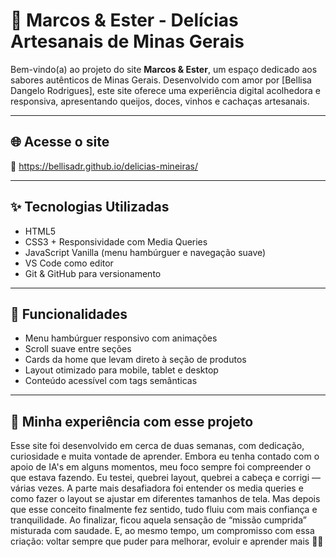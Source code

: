 # 🧀 Marcos & Ester - Delícias Artesanais de Minas Gerais

Bem-vindo(a) ao projeto do site **Marcos & Ester**, um espaço dedicado aos sabores autênticos de Minas Gerais. Desenvolvido com amor por [Bellisa Dangelo Rodrigues], este site oferece uma experiência digital acolhedora e responsiva, apresentando queijos, doces, vinhos e cachaças artesanais.

---

## 🌐 Acesse o site

🔗 https://bellisadr.github.io/delicias-mineiras/


---

## ✨ Tecnologias Utilizadas

- HTML5
- CSS3 + Responsividade com Media Queries
- JavaScript Vanilla (menu hambúrguer e navegação suave)
- VS Code como editor
- Git & GitHub para versionamento

---

## 📱 Funcionalidades

- Menu hambúrguer responsivo com animações
- Scroll suave entre seções
- Cards da home que levam direto à seção de produtos
- Layout otimizado para mobile, tablet e desktop
- Conteúdo acessível com tags semânticas

---
## 📝 Minha experiência com esse projeto

Esse site foi desenvolvido em cerca de duas semanas, com dedicação, curiosidade e muita vontade de aprender. Embora eu tenha contado com o apoio de IA's em alguns momentos, meu foco sempre foi compreender o que estava fazendo. Eu testei, quebrei layout, quebrei a cabeça e corrigi — várias vezes.
A parte mais desafiadora foi entender os media queries e como fazer o layout se ajustar em diferentes tamanhos de tela. Mas depois que esse conceito finalmente fez sentido, tudo fluiu com mais confiança e tranquilidade.
Ao finalizar, ficou aquela sensação de “missão cumprida” misturada com saudade. E, ao mesmo tempo, um compromisso com essa criação: voltar sempre que puder para melhorar, evoluir e aprender mais 🌱✨


